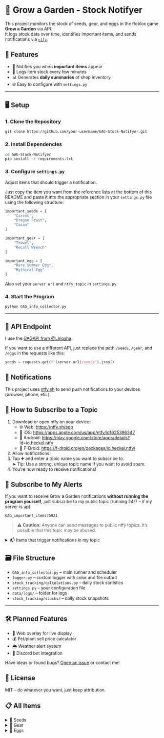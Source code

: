 # 🌱 Grow a Garden - Stock Notifyer

This project monitors the stock of seeds, gear, and eggs in the Roblox game **Grow a Garden** via API.  
It logs stock data over time, identifies important items, and sends notifications via [`ntfy`](https://ntfy.sh).


## 🚀 Features

- 🔔 Notifies you when **important items** appear
- 🧾 Logs item stock every few minutes
- 📊 Generates **daily summaries** of shop inventory
- 🌐 Easy to configure with `settings.py`

---

## 🖥️ Setup

### 1. Clone the Repository
```bash
git clone https://github.com/your-username/GAG-Stock-Notifyer.git
```


### 2. Install Dependencies
```bash
cd GAG-Stock-Notifyer
pip install -r requirements.txt
```


### 3. Configure `settings.py`
Adjust items that should trigger a notification.

Just copy the item you want from the reference lists at the bottom of this README and paste it into the appropriate section in your `settings.py` file using the following structure:

```python
important_seeds = [
    "Carrot",
    "Dragon Fruit",
    "Cacao"
]

important_gear = [
    "Trowel",
    "Recall Wrench"
]

important_egg = [
    "Rare Summer Egg",
    "Mythical Egg"
]
```

Also set your `server_url` and `ntfy_topic` in `settings.py`.


### 4. Start the Program
```bash
python GAG_info_collector.py
```

---

## 🔌 API Endpoint

I use the [GAGAPI from @Liriosha](https://github.com/Liriosha/GAGAPI).

If you want to use a different API, just replace the path `/seeds`, `/gear`, and `/eggs` in the requests like this:

```python
seeds = requests.get(f"{server_url}/seeds").json()
```


## 🔔 Notifications

This project uses [ntfy.sh](https://ntfy.sh) to send push notifications to your devices (browser, phone, etc.).


## 📲 How to Subscribe to a Topic

1. Download or open ntfy on your device:
   - 🌐 Web: https://ntfy.sh/app
   - 📱 iOS: https://apps.apple.com/us/app/ntfy/id1625396347
   - 📱 Android: https://play.google.com/store/apps/details?id=io.heckel.ntfy
   - 🐧 F-Droid: https://f-droid.org/en/packages/io.heckel.ntfy/
2. Allow notifications.
3. Tap ➕ and enter a topic name you want to subscribe to.  
   ➤ Tip: Use a strong, unique topic name if you want to avoid spam.
4. You're now ready to receive notifications!


## 📡 Subscribe to My Alerts

If you want to receive Grow a Garden notifications **without running the program yourself**, just subscribe to my public topic (running 24/7 – if my server is up):

```bash
GAG_important_items75921
```

> ⚠️ **Caution:** Anyone can send messages to public ntfy topics. It’s possible that this topic may be abused.

<details>
<summary>📬 Items that trigger notifications in my topic</summary>

### 🌱 Seeds
- Pepper  
- Cacao  
- Beanstalk  
- Ember Lily  
- Sugar Apple  
- Burning Bud  
- Giant Pinecone  
- Elder Strawberry  

### 🔧 Gear
- Godly Sprinkler  
- Master Sprinkler  
- Grandmaster Sprinkler  
- Levelup Lollipop  

### 🥚 Eggs
- Rare Summer Egg  
- Mythical Egg  
- Bug Egg  

</details>


## 🗃️ File Structure

- `GAG_info_collector.py` – main runner and scheduler  
- `logger.py` – custom logger with color and file output  
- `stock_tracking/calculations.py` – daily stock statistics  
- `settings.py` – your configuration file  
- `data/logs/` – folder for logs  
- `stock_tracking/stocks/` – daily stock snapshots  

---

## 🛠️ Planned Features

- 🧩 Web overlay for live display  
- 💰 Pet/plant sell price calculator  
- 🌦️ Weather alert system  
- 🤖 Discord bot integration  

Have ideas or found bugs? [Open an issue](https://github.com/mikasdas/Grow-A-Garden-Stocker/issues) or contact me!


## 📜 License

MIT – do whatever you want, just keep attribution.


## 📋 All Items

<details>
<summary>🌱 Seeds</summary>

- Carrot  
- Strawberry  
- Blueberry  
- Orange Tulip  
- Tomato  
- Daffodil  
- Watermelon  
- Pumpkin  
- Apple  
- Bamboo  
- Coconut  
- Cactus  
- Dragon Fruit  
- Mango  
- Grape  
- Mushroom  
- Pepper  
- Cacao  
- Beanstalk  
- Ember Lily  
- Sugar Apple  
- Burning Bud  
- Giant Pinecone  
- Elder Strawberry

</details>

<details>
<summary>🔧 Gear</summary>

- Watering Can  
- Trading Ticket  
- Trowel  
- Recall Wrench  
- Basic Sprinkler  
- Advanced Sprinkler  
- Medium Toy  
- Medium Treat  
- Godly Sprinkler  
- Magnifying Glass  
- Master Sprinkler  
- Cleaning Spray  
- Favorite Tool  
- Harvest Tool  
- Friendship Pot  
- Grandmaster Sprinkler  
- Levelup Lollipop

</details>

<details>
<summary>🥚 Eggs</summary>

- Common Egg  
- Common Summer Egg  
- Rare Summer Egg  
- Mythical Egg  
- Paradise Egg  
- Bug Egg

</details>



